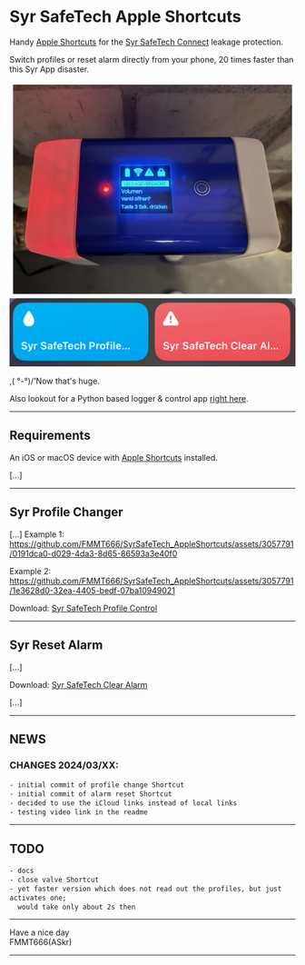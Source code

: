 Syr SafeTech Apple Shortcuts
============================

Handy [Apple Shortcuts][3] for the [Syr SafeTech Connect][1] leakage protection.

Switch profiles or reset alarm directly from your phone, 20 times faster than this Syr App disaster.

![](SyrSafeTech.jpg)  
![](Shortcuts.png)

,( °-°)/'Now that's huge. 

Also lookout for a Python based logger & control app [right here][2].


---
## Requirements

An iOS or macOS device with [Apple Shortcuts][3] installed.

[...]

---
## Syr Profile Changer

[...]
Example 1:  
https://github.com/FMMT666/SyrSafeTech_AppleShortcuts/assets/3057791/0191dca0-d029-4da3-8d65-86593a3e40f0

Example 2:  
https://github.com/FMMT666/SyrSafeTech_AppleShortcuts/assets/3057791/1e3628d0-32ea-4405-bedf-07ba10949021


Download: [Syr SafeTech Profile Control](https://www.icloud.com/shortcuts/b41bf533de4a477785dd626bb2524bc8)


---
## Syr Reset Alarm

[...]

Download: [Syr SafeTech Clear Alarm](https://www.icloud.com/shortcuts/a3487932606840a5b388c7f705d452f7)


[...]


---
## NEWS

### CHANGES 2024/03/XX:
    - initial commit of profile change Shortcut
    - initial commit of alarm reset Shortcut
    - decided to use the iCloud links instead of local links
    - testing video link in the readme

---
## TODO
    - docs
    - close valve Shortcut
    - yet faster version which does not read out the profiles, but just activates one;
      would take only about 2s then


---
Have a nice day  
FMMT666(ASkr)


---
[1]: https://www.syr.de/en/Products/CB9D9A72-BC51-40CE-840E-73401981A519/SafeTech-Connect
[2]: https://github.com/FMMT666/SyrSafeTechLogger
[3]: https://support.apple.com/en-gb/guide/shortcuts/welcome/ios


